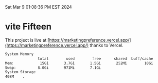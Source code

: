 Sat Mar  9 01:08:36 PM EST 2024

# vite Fifteen


This project is live at [https://marketingpreference.vercel.app/](https://marketingpreference.vercel.app/) thanks to Vercel.

```bash
System Memory
               total        used        free      shared  buff/cache   available
Mem:            15Gi       3.7Gi       1.5Gi       252Mi        10Gi        11Gi
Swap:          8.0Gi       971Mi       7.1Gi
System Storage
408M	.
